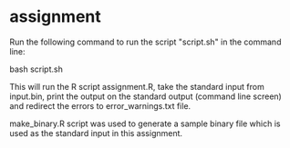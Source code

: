 # assignment

Run the following command to run the script "script.sh" in the command line:

bash script.sh

This will run the R script assignment.R, take the standard input from input.bin, print the output on the standard output (command line screen) and redirect the errors to error_warnings.txt file.

make_binary.R script was used to generate a sample binary file which is used as the standard input in this assignment. 

